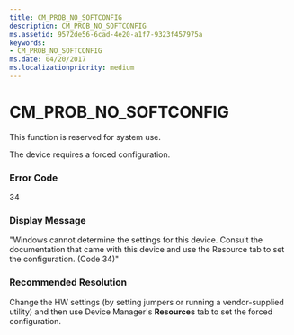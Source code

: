 ```yaml
---
title: CM_PROB_NO_SOFTCONFIG
description: CM_PROB_NO_SOFTCONFIG
ms.assetid: 9572de56-6cad-4e20-a1f7-9323f457975a
keywords:
- CM_PROB_NO_SOFTCONFIG
ms.date: 04/20/2017
ms.localizationpriority: medium
---
```


# CM_PROB_NO_SOFTCONFIG

This function is reserved for system use.

The device requires a forced configuration.

### Error Code

34

### Display Message

"Windows cannot determine the settings for this device. Consult the documentation that came with this device and use the Resource tab to set the configuration. (Code 34)"

### Recommended Resolution

Change the HW settings (by setting jumpers or running a vendor-supplied utility) and then use Device Manager's **Resources** tab to set the forced configuration.
